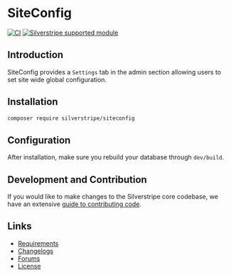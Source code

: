 # SiteConfig

[![CI](https://github.com/silverstripe/silverstripe-siteconfig/actions/workflows/ci.yml/badge.svg)](https://github.com/silverstripe/silverstripe-siteconfig/actions/workflows/ci.yml)
[![Silverstripe supported module](https://img.shields.io/badge/silverstripe-supported-0071C4.svg)](https://www.silverstripe.org/software/addons/silverstripe-commercially-supported-module-list/)

## Introduction

SiteConfig provides a `Settings` tab in the admin section allowing users to set
site wide global configuration.

## Installation

```sh
composer require silverstripe/siteconfig
```

## Configuration

After installation, make sure you rebuild your database through `dev/build`.

## Development and Contribution

If you would like to make changes to the Silverstripe core codebase, we have an extensive [guide to contributing code](https://docs.silverstripe.org/en/4/contributing/code/).

## Links

 * [Requirements](https://docs.silverstripe.org/en/4/getting_started/server_requirements/)
 * [Changelogs](https://docs.silverstripe.org/framework/en/changelogs/)
 * [Forums](https://forum.silverstripe.org/)
 * [License](./LICENSE)

